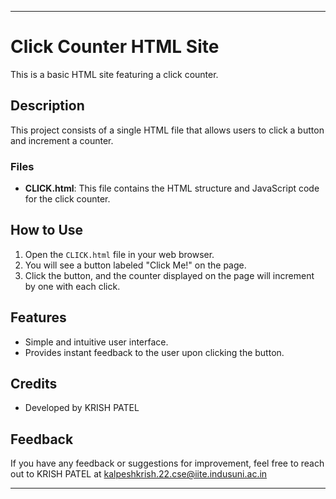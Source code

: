 

---

# Click Counter HTML Site

This is a basic HTML site featuring a click counter.

## Description

This project consists of a single HTML file that allows users to click a button and increment a counter.

### Files

- **CLICK.html**: This file contains the HTML structure and JavaScript code for the click counter.

## How to Use

1. Open the `CLICK.html` file in your web browser.
2. You will see a button labeled "Click Me!" on the page.
3. Click the button, and the counter displayed on the page will increment by one with each click.

## Features

- Simple and intuitive user interface.
- Provides instant feedback to the user upon clicking the button.

## Credits

- Developed by KRISH PATEL

## Feedback

If you have any feedback or suggestions for improvement, feel free to reach out to KRISH PATEL at kalpeshkrish.22.cse@iite.indusuni.ac.in

---
